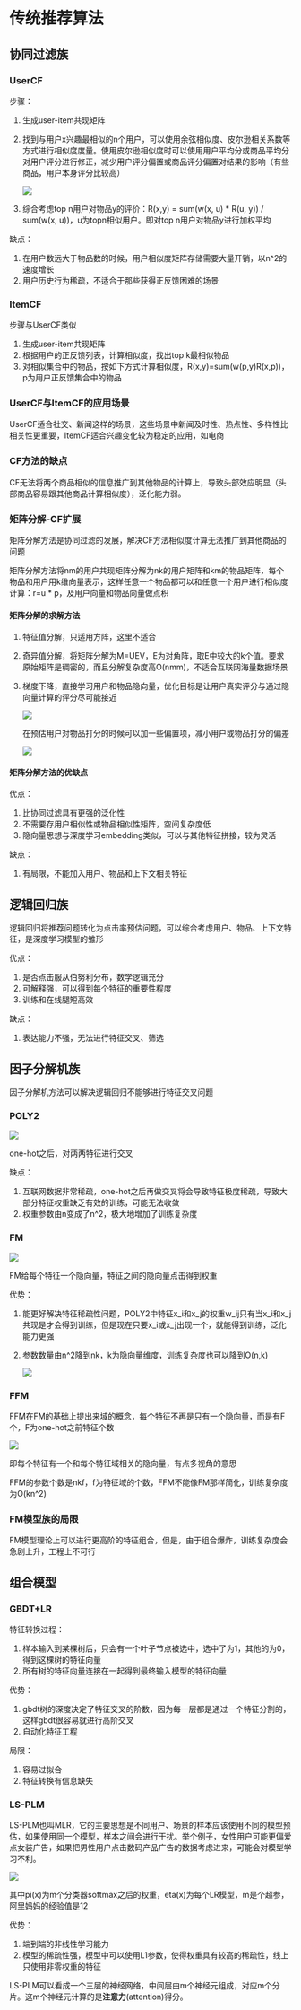 # 传统推荐算法

## 协同过滤族

### UserCF

步骤：

1. 生成user-item共现矩阵

2. 找到与用户x兴趣最相似的n个用户，可以使用余弦相似度、皮尔逊相关系数等方式进行相似度度量。使用皮尔逊相似度时可以使用用户平均分或商品平均分对用户评分进行修正，减少用户评分偏置或商品评分偏置对结果的影响（有些商品，用户本身评分比较高）

   ![](img/0006-1.png)

3. 综合考虑top n用户对物品y的评价：R(x,y) = sum(w(x, u) * R(u, y)) / sum(w(x, u))，u为topn相似用户。即对top n用户对物品y进行加权平均

   

缺点：

1. 在用户数远大于物品数的时候，用户相似度矩阵存储需要大量开销，以n^2的速度增长
2. 用户历史行为稀疏，不适合于那些获得正反馈困难的场景



### ItemCF

步骤与UserCF类似

1. 生成user-item共现矩阵
2. 根据用户的正反馈列表，计算相似度，找出top k最相似物品
3. 对相似集合中的物品，按如下方式计算相似度，R(x,y)=sum(w(p,y)R(x,p))，p为用户正反馈集合中的物品



### UserCF与ItemCF的应用场景

UserCF适合社交、新闻这样的场景，这些场景中新闻及时性、热点性、多样性比相关性更重要，ItemCF适合兴趣变化较为稳定的应用，如电商



### CF方法的缺点

CF无法将两个商品相似的信息推广到其他物品的计算上，导致头部效应明显（头部商品容易跟其他商品计算相似度），泛化能力弱。

   

### 矩阵分解-CF扩展

矩阵分解方法是协同过滤的发展，解决CF方法相似度计算无法推广到其他商品的问题

矩阵分解方法将nm的用户共现矩阵分解为nk的用户矩阵和km的物品矩阵，每个物品和用户用k维向量表示，这样任意一个物品都可以和任意一个用户进行相似度计算：r=u * p，及用户向量和物品向量做点积

#### 矩阵分解的求解方法

1. 特征值分解，只适用方阵，这里不适合

2. 奇异值分解，将矩阵分解为M=UEV，E为对角阵，取E中较大的k个值。要求原始矩阵是稠密的，而且分解复杂度高O(nmm)，不适合互联网海量数据场景

3. 梯度下降，直接学习用户和物品隐向量，优化目标是让用户真实评分与通过隐向量计算的评分尽可能接近

   ![](img/0006-2.png)

   在预估用户对物品打分的时候可以加一些偏置项，减小用户或物品打分的偏差

   ![](img/0006-3.png)

#### 矩阵分解方法的优缺点

优点：

1. 比协同过滤具有更强的泛化性
2. 不需要存用户相似性或物品相似性矩阵，空间复杂度低
3. 隐向量思想与深度学习embedding类似，可以与其他特征拼接，较为灵活

缺点：

1. 有局限，不能加入用户、物品和上下文相关特征

 

## 逻辑回归族

逻辑回归将推荐问题转化为点击率预估问题，可以综合考虑用户、物品、上下文特征，是深度学习模型的雏形

优点：

1. 是否点击服从伯努利分布，数学逻辑充分
2. 可解释强，可以得到每个特征的重要性程度
3. 训练和在线腿短高效

缺点：

1. 表达能力不强，无法进行特征交叉、筛选

## 因子分解机族

因子分解机方法可以解决逻辑回归不能够进行特征交叉问题

### POLY2

![](img/0006-4.png)

one-hot之后，对两两特征进行交叉

缺点：

1. 互联网数据非常稀疏，one-hot之后再做交叉将会导致特征极度稀疏，导致大部分特征权重缺乏有效的训练，可能无法收敛
2. 权重参数由n变成了n^2，极大地增加了训练复杂度

### FM

![](img/0006-5.png)

FM给每个特征一个隐向量，特征之间的隐向量点击得到权重

优势：

1. 能更好解决特征稀疏性问题，POLY2中特征x_i和x_j的权重w_ij只有当x_i和x_j共现是才会得到训练，但是现在只要x_i或x_j出现一个，就能得到训练，泛化能力更强

2. 参数数量由n^2降到nk，k为隐向量维度，训练复杂度也可以降到O(n,k)

   ![](img/0006-6.png)

### FFM

FFM在FM的基础上提出来域的概念，每个特征不再是只有一个隐向量，而是有F个，F为one-hot之前特征个数

![](img/0006-7.png)

即每个特征有一个和每个特征域相关的隐向量，有点多视角的意思

FFM的参数个数是nkf，f为特征域的个数，FFM不能像FM那样简化，训练复杂度为O(kn^2)

### FM模型族的局限

FM模型理论上可以进行更高阶的特征组合，但是，由于组合爆炸，训练复杂度会急剧上升，工程上不可行

## 组合模型

### GBDT+LR

特征转换过程：

1. 样本输入到某棵树后，只会有一个叶子节点被选中，选中了为1，其他的为0，得到这棵树的特征向量
2. 所有树的特征向量连接在一起得到最终输入模型的特征向量

优势：

1. gbdt树的深度决定了特征交叉的阶数，因为每一层都是通过一个特征分割的，这样gbdt很容易就进行高阶交叉
2. 自动化特征工程

局限：

1. 容易过拟合
2. 特征转换有信息缺失

### LS-PLM

LS-PLM也叫MLR，它的主要思想是不同用户、场景的样本应该使用不同的模型预估，如果使用同一个模型，样本之间会进行干扰。举个例子，女性用户可能更偏爱点女装广告，如果把男性用户点击数码产品广告的数据考虑进来，可能会对模型学习不利。

![](img/0006-8.png)

其中pi(x)为m个分类器softmax之后的权重，eta(x)为每个LR模型，m是个超参，阿里妈妈的经验值是12

优势：

1. 端到端的非线性学习能力
2. 模型的稀疏性强，模型中可以使用L1参数，使得权重具有较高的稀疏性，线上只使用非零权重的特征

LS-PLM可以看成一个三层的神经网络，中间层由m个神经元组成，对应m个分片。这m个神经元计算的是**注意力**(attention)得分。